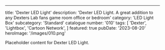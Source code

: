 ---
title: 'Dexter LED Light'
description: 'Dexter LED Light. A great addition to any Dexters Lab fans game room office or bedroom'
category: 'LED Light Box'
subcategory: 'Standard'
catalogue number: '010'
tags: [
    'Dexter', 
    'Lightbox', 
    'Cartoon Network', 
    ]
featured: true
pubDate: '2023-08-20'
heroImage: '/images/010.png'

Placeholder content for Dexter LED Light.